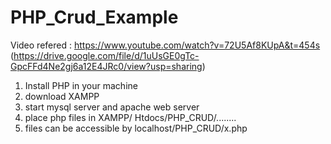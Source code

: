 # PHP_Crud_Example

Video refered : 
https://www.youtube.com/watch?v=72U5Af8KUpA&t=454s (https://drive.google.com/file/d/1uUsGE0gTc-GpcFFd4Ne2gj6a12E4JRc0/view?usp=sharing)


1. Install PHP in your machine
2. download XAMPP
3. start mysql server and apache web server
4. place php files in XAMPP/ Htdocs/PHP_CRUD/........
5. files can be accessible by localhost/PHP_CRUD/x.php

